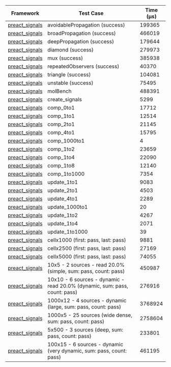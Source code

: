 | Framework | Test Case | Time (μs) |
| --- | --- | --- |
| [preact_signals](https://pub.dev/packages/preact_signals) | avoidablePropagation (success) | 199365 |
| [preact_signals](https://pub.dev/packages/preact_signals) | broadPropagation (success) | 466019 |
| [preact_signals](https://pub.dev/packages/preact_signals) | deepPropagation (success) | 179644 |
| [preact_signals](https://pub.dev/packages/preact_signals) | diamond (success) | 279973 |
| [preact_signals](https://pub.dev/packages/preact_signals) | mux (success) | 385938 |
| [preact_signals](https://pub.dev/packages/preact_signals) | repeatedObservers (success) | 40370 |
| [preact_signals](https://pub.dev/packages/preact_signals) | triangle (success) | 104081 |
| [preact_signals](https://pub.dev/packages/preact_signals) | unstable (success) | 75495 |
| [preact_signals](https://pub.dev/packages/preact_signals) | molBench | 488391 |
| [preact_signals](https://pub.dev/packages/preact_signals) | create_signals | 5299 |
| [preact_signals](https://pub.dev/packages/preact_signals) | comp_0to1 | 17712 |
| [preact_signals](https://pub.dev/packages/preact_signals) | comp_1to1 | 12514 |
| [preact_signals](https://pub.dev/packages/preact_signals) | comp_2to1 | 21145 |
| [preact_signals](https://pub.dev/packages/preact_signals) | comp_4to1 | 15795 |
| [preact_signals](https://pub.dev/packages/preact_signals) | comp_1000to1 | 4 |
| [preact_signals](https://pub.dev/packages/preact_signals) | comp_1to2 | 23659 |
| [preact_signals](https://pub.dev/packages/preact_signals) | comp_1to4 | 22090 |
| [preact_signals](https://pub.dev/packages/preact_signals) | comp_1to8 | 12140 |
| [preact_signals](https://pub.dev/packages/preact_signals) | comp_1to1000 | 7354 |
| [preact_signals](https://pub.dev/packages/preact_signals) | update_1to1 | 9083 |
| [preact_signals](https://pub.dev/packages/preact_signals) | update_2to1 | 4503 |
| [preact_signals](https://pub.dev/packages/preact_signals) | update_4to1 | 2289 |
| [preact_signals](https://pub.dev/packages/preact_signals) | update_1000to1 | 20 |
| [preact_signals](https://pub.dev/packages/preact_signals) | update_1to2 | 4267 |
| [preact_signals](https://pub.dev/packages/preact_signals) | update_1to4 | 2071 |
| [preact_signals](https://pub.dev/packages/preact_signals) | update_1to1000 | 39 |
| [preact_signals](https://pub.dev/packages/preact_signals) | cellx1000 (first: pass, last: pass) | 9881 |
| [preact_signals](https://pub.dev/packages/preact_signals) | cellx2500 (first: pass, last: pass) | 27169 |
| [preact_signals](https://pub.dev/packages/preact_signals) | cellx5000 (first: pass, last: pass) | 74055 |
| [preact_signals](https://pub.dev/packages/preact_signals) | 10x5 - 2 sources - read 20.0% (simple, sum: pass, count: pass) | 450987 |
| [preact_signals](https://pub.dev/packages/preact_signals) | 10x10 - 6 sources - dynamic - read 20.0% (dynamic, sum: pass, count: pass) | 276916 |
| [preact_signals](https://pub.dev/packages/preact_signals) | 1000x12 - 4 sources - dynamic (large, sum: pass, count: pass) | 3768924 |
| [preact_signals](https://pub.dev/packages/preact_signals) | 1000x5 - 25 sources (wide dense, sum: pass, count: pass) | 2758604 |
| [preact_signals](https://pub.dev/packages/preact_signals) | 5x500 - 3 sources (deep, sum: pass, count: pass) | 233801 |
| [preact_signals](https://pub.dev/packages/preact_signals) | 100x15 - 6 sources - dynamic (very dynamic, sum: pass, count: pass) | 461195 |
